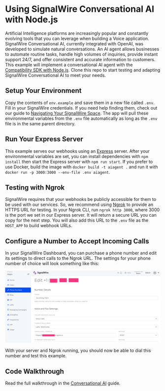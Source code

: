 # Using SignalWire Conversational AI with Node.js

Artificial Intelligence platforms are increasingly popular and constantly evolving tools that you can leverage when building a Voice application. SignalWire Conversational AI, currently integrated with OpenAI, was developed to simulate natural conversations. An AI agent allows businesses to automate routine tasks, handle high volumes of inquiries, provide instant support 24/7, and offer consistent and accurate information to customers. This example will implement a conversational AI agent with the [Compatibility SDK with Node.js](https://docs.signalwire.com/reference/compatibility-sdks/v3/#compatibility-rest-api-client-libraries-and-sdks-nodejs). Clone this repo to start testing and adapting SignalWire Conversational AI to meet your needs.

## Setup Your Environment

Copy the contents of `env.example` and save them in a new file called `.env`. Fill in your SignalWire credentials. If you need help finding them, check out our guide to [Navigating Your SignalWire Space](https://developer.signalwire.com/guides/navigating-your-space#api). The app will pull these environmental variables from the `.env` file automatically as long as the `.env` file is in the same parent directory.

## Run Your Express Server

This example serves our webhooks using an [Express](https://expressjs.com/en/starter/installing.html) server. After your environmental variables are set, you can install dependencies with `npm install` then start the Express server with `npm run start`. If you prefer to use Docker, build the image with `docker build -t aiagent .` and run it with `docker run -p 3000:3000 --env-file .env aiagent`.

## Testing with Ngrok

SignalWire requires that your webhooks be publicly accessible for them to be used with our services. So, we recommend using [Ngrok](https://ngrok.com/download) to provide an HTTPS URL for testing. In your Ngrok CLI, run `ngrok http 3000`, where 3000 is the port we set in our Express server. It will return a secure URL you can copy for the next step. You will also add this URL to the `.env` file as the `HOST_APP` to build webhook URLs.

## Configure a Number to Accept Incoming Calls

In your SignalWire Dashboard, you can purchase a phone number and edit its settings to direct calls to the Ngrok URL. The settings for your phone number of choice will look something like this:

![phone number configuration in SignalWire dashboard](../SIP%20Voicemail%20with%20NodeJS/ngrok-webhook-config.png)

With your server and Ngrok running, you should now be able to dial this number and test this example.

## Code Walkthrough

Read the full walkthrough in the [Conversational AI](https://developer.signalwire.com/guides/conversational-ai) guide.
